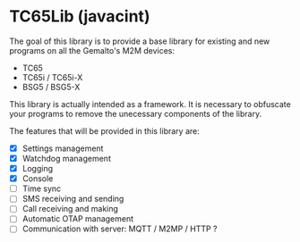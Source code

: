 TC65Lib (javacint)
=======

The goal of this library is to provide a base library for existing and new programs on all the Gemalto's M2M devices:
* TC65
* TC65i / TC65i-X
* BSG5 / BSG5-X

This library is actually intended as a framework. It is necessary to obfuscate your programs to remove the unecessary
components of the library. 

The features that will be provided in this library are:
- [x] Settings management
- [x] Watchdog management
- [x] Logging
- [x] Console
- [ ] Time sync
- [ ] SMS receiving and sending
- [ ] Call receiving and making
- [ ] Automatic OTAP management
- [ ] Communication with server: MQTT / M2MP / HTTP ?
